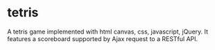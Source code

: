 # tetris

A tetris game implemented with html canvas, css, javascript, jQuery.
It features a scoreboard supported by Ajax request to a RESTful API. 
